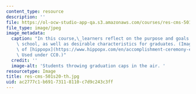 ```yaml
---
content_type: resource
description: ''
file: https://ol-ocw-studio-app-qa.s3.amazonaws.com/courses/res-cms-501-envisioning-the-graduate-of-the-future-spring-2020/ac2777c1b69173118110c7d9c243c3ff_res-cms-501s20-th.jpg
file_type: image/jpeg
image_metadata:
  caption: "In this course,\_learners reflect on the purpose and goals of secondary\
    \ school, as well as desirable characteristics for graduates. (Image courtesy\
    \ of [hippopx](https://www.hippopx.com/en/accomplishment-ceremony-education-graduation-group-hats-people-310085).\
    \ Used under CC0.)"
  credit: ''
  image-alt: 'Students throwing graduation caps in the air. '
resourcetype: Image
title: res-cms-501s20-th.jpg
uid: ac2777c1-b691-7311-8110-c7d9c243c3ff
---
```

